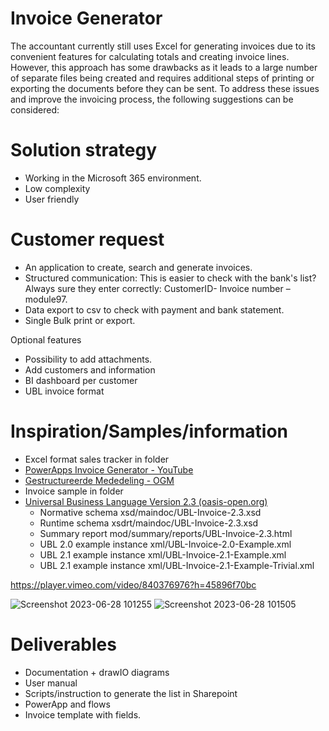 # Invoice Generator

The accountant currently still uses Excel for generating invoices due to its convenient features for calculating totals and creating invoice lines. However, this approach has some drawbacks as it leads to a large number of separate files being created and requires additional steps of printing or exporting the documents before they can be sent. To address these issues and improve the invoicing process, the following suggestions can be considered:

# Solution strategy

- Working in the Microsoft 365 environment.
- Low complexity
- User friendly

# Customer request

- An application to create, search and generate invoices.
- Structured communication: This is easier to check with the bank's list? Always sure they enter correctly: CustomerID- Invoice number – module97.
- Data export to csv to check with payment and bank statement.
- Single Bulk print or export.

Optional features

- Possibility to add attachments.
- Add customers and information
- BI dashboard per customer
- UBL invoice format

# Inspiration/Samples/information

- Excel format sales tracker in folder
- [PowerApps Invoice Generator - YouTube](https://www.youtube.com/playlist?list=PLC3DYZ2umeViXn6X0tquD3p7QJ1r3yfG0)
- [Gestructureerde Mededeling - OGM](https://www.gestructureerdemededeling.be/)
- Invoice sample in folder
- [Universal Business Language Version 2.3 (oasis-open.org)](https://docs.oasis-open.org/ubl/UBL-2.3.html)
  - Normative schema xsd/maindoc/UBL-Invoice-2.3.xsd
  - Runtime schema xsdrt/maindoc/UBL-Invoice-2.3.xsd
  - Summary report mod/summary/reports/UBL-Invoice-2.3.html
  - UBL 2.0 example instance xml/UBL-Invoice-2.0-Example.xml
  - UBL 2.1 example instance xml/UBL-Invoice-2.1-Example.xml
  - UBL 2.1 example instance xml/UBL-Invoice-2.1-Example-Trivial.xml
 

https://player.vimeo.com/video/840376976?h=45896f70bc

![Screenshot 2023-06-28 101255](https://github.com/dva81/Avlop/assets/65031840/b5520dba-edc4-4a57-8192-4f0593b3dfd7)
![Screenshot 2023-06-28 101505](https://github.com/dva81/Avlop/assets/65031840/3e7e6012-b8f7-4fdd-bcc4-18887e29ab09)

# Deliverables
- Documentation + drawIO diagrams
- User manual
- Scripts/instruction to generate the list in Sharepoint
- PowerApp and flows
- Invoice template with fields.

